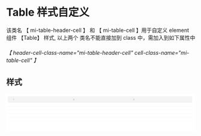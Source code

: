 # Table 样式自定义

该类名 【 mi-table-header-cell 】 和 【 mi-table-cell 】用于自定义 element 组件 【Table】 样式, 以上两个 类名不能直接加到 class 中，需加入到如下属性中 
###### 【 header-cell-class-name="mi-table-header-cell" cell-class-name="mi-table-cell" 】
    
## 样式
![alt text](./image.png)

